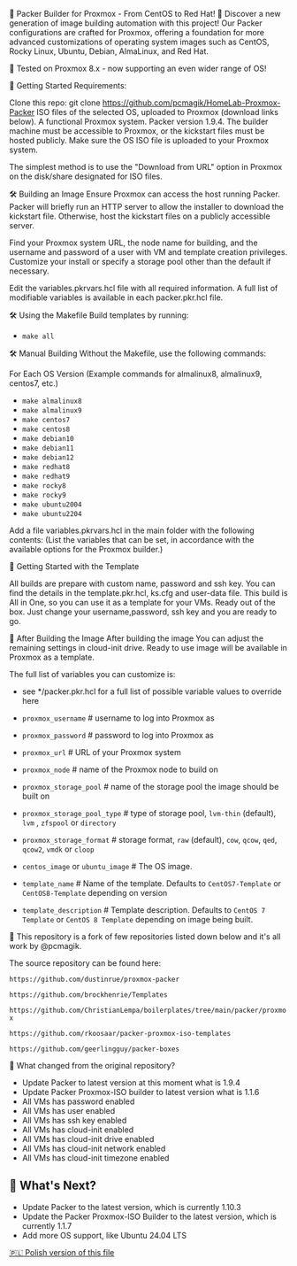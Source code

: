 🚀 Packer Builder for Proxmox - From CentOS to Red Hat! 🌌
Discover a new generation of image building automation with this project! Our Packer configurations are crafted for Proxmox, offering a foundation for more advanced customizations of operating system images such as CentOS, Rocky Linux, Ubuntu, Debian, AlmaLinux, and Red Hat.

🌟 Tested on Proxmox 8.x - now supporting an even wider range of OS!

🚀 Getting Started
Requirements:

Clone this repo: git clone https://github.com/pcmagik/HomeLab-Proxmox-Packer
ISO files of the selected OS, uploaded to Proxmox (download links below).
A functional Proxmox system.
Packer version 1.9.4.
The builder machine must be accessible to Proxmox, or the kickstart files must be hosted publicly.
Make sure the OS ISO file is uploaded to your Proxmox system.

The simplest method is to use the "Download from URL" option in Proxmox on the disk/share designated for ISO files.

🛠 Building an Image
Ensure Proxmox can access the host running Packer. Packer will briefly run an HTTP server to allow the installer to download the kickstart file. Otherwise, host the kickstart files on a publicly accessible server.

Find your Proxmox system URL, the node name for building, and the username and password of a user with VM and template creation privileges. Customize your install or specify a storage pool other than the default if necessary.

Edit the variables.pkrvars.hcl file with all required information. A full list of modifiable variables is available in each packer.pkr.hcl file.

🛠 Using the Makefile
Build templates by running:

* `make all`

🛠 Manual Building
Without the Makefile, use the following commands:

For Each OS Version
(Example commands for almalinux8, almalinux9, centos7, etc.)


* `make almalinux8`
* `make almalinux9`
* `make centos7`
* `make centos8`
* `make debian10`
* `make debian11`
* `make debian12`
* `make redhat8`
* `make redhat9`
* `make rocky8`
* `make rocky9`
* `make ubuntu2004`
* `make ubuntu2204`


Add a file variables.pkrvars.hcl in the main folder with the following contents:
(List the variables that can be set, in accordance with the available options for the Proxmox builder.)


🚀 Getting Started with the Template

All builds are prepare with custom name, password and ssh key. You can find the details in the template.pkr.hcl, ks.cfg and user-data file.
This build is All in One, so you can use it as a template for your VMs. Ready out of the box. Just change your username,password, ssh key and you are ready to go.

🌟 After Building the Image
After building the image You can adjust the remaining settings in cloud-init drive. Ready to use image will be available in Proxmox as a template.


The full list of variables you can customize is:

* see */packer.pkr.hcl for a full list of possible variable values to override here

* `proxmox_username` # username to log into Proxmox as
* `proxmox_password` # password to log into Proxmox as
* `proxmox_url` # URL of your Proxmox system
* `proxmox_node` # name of the Proxmox node to build on
* `proxmox_storage_pool` # name of the storage pool the image should be built on
* `proxmox_storage_pool_type` # type of storage pool, `lvm-thin` (default), `lvm` , `zfspool` or `directory`
* `proxmox_storage_format` # storage format, `raw` (default), `cow`, `qcow`, `qed`, `qcow2`, `vmdk` or `cloop`
* `centos_image` or `ubuntu_image` # The OS image.
* `template_name` # Name of the template. Defaults to `CentOS7-Template` or `CentOS8-Template` depending on version
* `template_description` # Template description. Defaults to `CentOS 7 Template` or `CentOS 8 Template` depending on image being built.


🌟 This repository is a fork of few repositories listed down below and it's all work by @pcmagik.

The source repository can be found here:

`https://github.com/dustinrue/proxmox-packer`

`https://github.com/brockhenrie/Templates`

`https://github.com/ChristianLempa/boilerplates/tree/main/packer/proxmox`

`https://github.com/rkoosaar/packer-proxmox-iso-templates`

`https://github.com/geerlingguy/packer-boxes`


🌟 What changed from the original repository?
* Update Packer to latest version at this moment what is 1.9.4
* Update Packer Proxmox-ISO builder to latest version what is 1.1.6
* All VMs has password enabled
* All VMs has user enabled
* All VMs has ssh key enabled
* All VMs has cloud-init enabled
* All VMs has cloud-init drive enabled
* All VMs has cloud-init network enabled
* All VMs has cloud-init timezone enabled

## 🌟 What's Next?
- Update Packer to the latest version, which is currently 1.10.3
- Update the Packer Proxmox-ISO Builder to the latest version, which is currently 1.1.7
- Add more OS support, like Ubuntu 24.04 LTS

[🇵🇱 Polish version of this file](README_PL.md)
